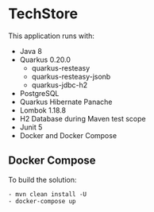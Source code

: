 # TechStore
This application runs with:
- Java 8
- Quarkus 0.20.0
    - quarkus-resteasy
    - quarkus-resteasy-jsonb
    - quarkus-jdbc-h2
- PostgreSQL
- Quarkus Hibernate Panache
- Lombok 1.18.8
- H2 Database during Maven test scope
- Junit 5
- Docker and Docker Compose

## Docker Compose
To build the solution:
    
    - mvn clean install -U
    - docker-compose up
